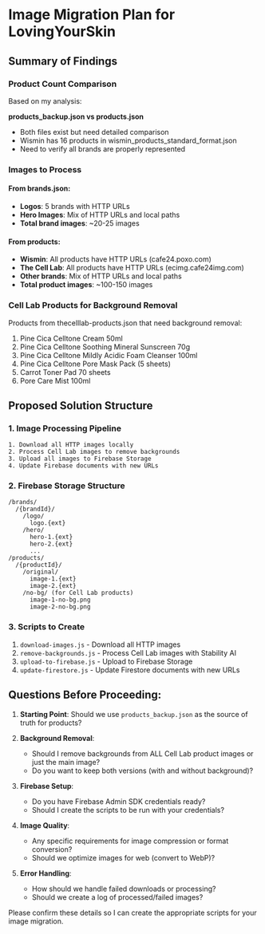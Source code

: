 # Image Migration Plan for LovingYourSkin

## Summary of Findings

### Product Count Comparison
Based on my analysis:

**products_backup.json vs products.json**
- Both files exist but need detailed comparison
- Wismin has 16 products in wismin_products_standard_format.json
- Need to verify all brands are properly represented

### Images to Process

#### From brands.json:
- **Logos**: 5 brands with HTTP URLs
- **Hero Images**: Mix of HTTP URLs and local paths
- **Total brand images**: ~20-25 images

#### From products:
- **Wismin**: All products have HTTP URLs (cafe24.poxo.com)
- **The Cell Lab**: All products have HTTP URLs (ecimg.cafe24img.com)
- **Other brands**: Mix of HTTP URLs and local paths
- **Total product images**: ~100-150 images

### Cell Lab Products for Background Removal
Products from thecelllab-products.json that need background removal:
1. Pine Cica Celltone Cream 50ml
2. Pine Cica Celltone Soothing Mineral Sunscreen 70g
3. Pine Cica Celltone Mildly Acidic Foam Cleanser 100ml
4. Pine Cica Celltone Pore Mask Pack (5 sheets)
5. Carrot Toner Pad 70 sheets
6. Pore Care Mist 100ml

## Proposed Solution Structure

### 1. Image Processing Pipeline
```
1. Download all HTTP images locally
2. Process Cell Lab images to remove backgrounds
3. Upload all images to Firebase Storage
4. Update Firebase documents with new URLs
```

### 2. Firebase Storage Structure
```
/brands/
  /{brandId}/
    /logo/
      logo.{ext}
    /hero/
      hero-1.{ext}
      hero-2.{ext}
      ...
/products/
  /{productId}/
    /original/
      image-1.{ext}
      image-2.{ext}
    /no-bg/ (for Cell Lab products)
      image-1-no-bg.png
      image-2-no-bg.png
```

### 3. Scripts to Create
1. `download-images.js` - Download all HTTP images
2. `remove-backgrounds.js` - Process Cell Lab images with Stability AI
3. `upload-to-firebase.js` - Upload to Firebase Storage
4. `update-firestore.js` - Update Firestore documents with new URLs

## Questions Before Proceeding:

1. **Starting Point**: Should we use `products_backup.json` as the source of truth for products?

2. **Background Removal**: 
   - Should I remove backgrounds from ALL Cell Lab product images or just the main image?
   - Do you want to keep both versions (with and without background)?

3. **Firebase Setup**:
   - Do you have Firebase Admin SDK credentials ready?
   - Should I create the scripts to be run with your credentials?

4. **Image Quality**:
   - Any specific requirements for image compression or format conversion?
   - Should we optimize images for web (convert to WebP)?

5. **Error Handling**:
   - How should we handle failed downloads or processing?
   - Should we create a log of processed/failed images?

Please confirm these details so I can create the appropriate scripts for your image migration.
